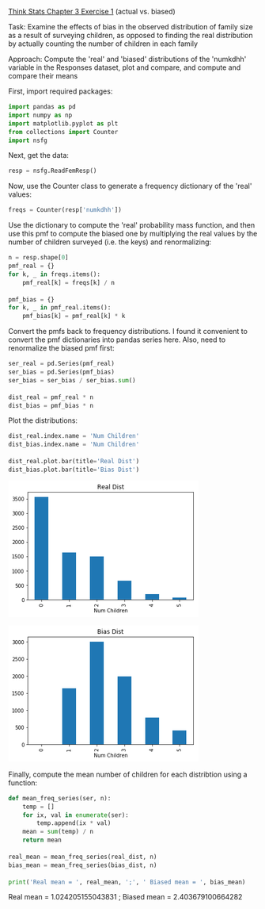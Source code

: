 [Think Stats Chapter 3 Exercise 1](http://greenteapress.com/thinkstats2/html/thinkstats2004.html#toc31) (actual vs. biased)

Task: Examine the effects of bias in the observed distribution of family size as a result of surveying children, as opposed to finding the real distribution by actually counting the number of children in each family

Approach: Compute the 'real' and 'biased' distributions of the 'numkdhh' variable in the Responses dataset, plot and compare, and compute and compare their means

First, import required packages:

```python
import pandas as pd
import numpy as np
import matplotlib.pyplot as plt
from collections import Counter
import nsfg
```

Next, get the data:

```python
resp = nsfg.ReadFemResp()
```
Now, use the Counter class to generate a frequency dictionary of the 'real' values:

```python
freqs = Counter(resp['numkdhh'])
```

Use the dictionary to compute the 'real' probability mass function, and then use this pmf to compute the biased one by multiplying the real values by the number of children surveyed (i.e. the keys) and renormalizing:

```python
n = resp.shape[0]
pmf_real = {}
for k, _ in freqs.items():
    pmf_real[k] = freqs[k] / n
    
pmf_bias = {}
for k, _ in pmf_real.items():
    pmf_bias[k] = pmf_real[k] * k
```
Convert the pmfs back to frequency distributions. I found it convenient to convert the pmf dictionaries into pandas series here. Also, need to renormalize the biased pmf first:

```python
ser_real = pd.Series(pmf_real)
ser_bias = pd.Series(pmf_bias)
ser_bias = ser_bias / ser_bias.sum()

dist_real = pmf_real * n
dist_bias = pmf_bias * n
```

Plot the distributions:

```python
dist_real.index.name = 'Num Children'
dist_bias.index.name = 'Num Children'

dist_real.plot.bar(title='Real Dist')
dist_bias.plot.bar(title='Bias Dist')
```

![Real Distribution](exercise_3_1_real_dist.png)

![Biased Distribution](exercise_3_1_bias_dist.png)

Finally, compute the mean number of children for each distribtion using a function:

```python
def mean_freq_series(ser, n):
    temp = []
    for ix, val in enumerate(ser):
        temp.append(ix * val)
    mean = sum(temp) / n
    return mean
    
real_mean = mean_freq_series(real_dist, n)
bias_mean = mean_freq_series(bias_dist, n)

print('Real mean = ', real_mean, ';', ' Biased mean = ', bias_mean)
```
Real mean =  1.024205155043831 ;  Biased mean =  2.403679100664282
